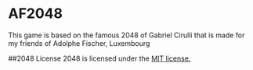 # AF2048
This game is based on the famous 2048 of Gabriel Cirulli that is made for my  friends of Adolphe Fischer, Luxembourg

##2048  License
2048 is licensed under the [MIT license.](https://github.com/gabrielecirulli/2048/blob/master/LICENSE.txt)
